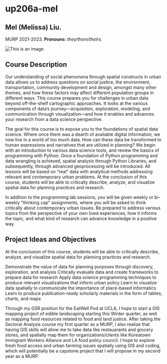 # up206a-mel

## Mel (Melissa) Liu.
MURP 2021-2023.
**Pronouns:** _they/them/theirs._ 

![This is an image](https://eatwell.healthy.ucla.edu/wp-content/uploads/sites/2/2021/09/Image-9-27-21-at-6.32-PM.jpg)

## Course Description
Our understanding of social phenomena through spatial constructs in urban data allows us to address questions on social justice, the environment, transportation, community development and design, amongst many other themes, and how these factors may affect different population groups in different ways. This course prepares you for challenges in urban data beyond off-the-shelf cartographic approaches. It looks at the various components of data’s journey—acquisition, exploration, modeling, and communication through visualization—and how it enables and advances your research from a data science perspective.

The goal for this course is to expose you to the foundations of spatial data science. Where once there was a dearth of available digital information, we now live in a world of too much data. How can these data be transformed to human expressions and narratives that are utilized in planning? We begin with an introduction to various data science tools, and review the basics of programming with Python. Once a foundation of Python programming and data wrangling is achieved, spatial analysis through Python Libraries, and subsequently, through advanced geoprocessing will be introduced. All lessons will be based on “real” data with analytical methods addressing relevant and contemporary urban problems. At the conclusion of this course, students will be able to critically describe, analyze, and visualize spatial data for planning practices and research.

In addition to the programming lab sessions, you will be given weekly or bi-weekly "thinking cap" assignments, where you will be asked to think critically about contemporary urban issues. Be prepared to address various topics from the perspective of your own lived experiences, how it informs the topic, and what kind of research can advance knowledge in a positive way.


## Project Ideas and Objectives
At the conclusion of this course, students will be able to critically describe, analyze, and visualize spatial data for planning practices and research.

Demonstrate the value of data for planning purposes through discovery, exploration, and analysis
Critically evaluate data and create frameworks to prepare data for research
Apply data science programming techniques to produce relevant visualizations that inform urban policy
Learn to visualize data spatially to communicate the importance of place-based informatics
Learn to produce publication-ready scholarly materials in the form of tables, charts, and maps

Through my GSR position for the EatWell Pod at UCLA, I hope to start a GIS mapping project of edible landscaping starting this Winter quarter, as well as mapping food resources related to food and land justice. After taking the Sectoral Analysis course my first quarter as a MURP, I also realize that having GIS skills will allow me to take data like restauarants and grocery stores, and spatially map them for organizations/clients like Koreatown Immigrant Workers Alliance and LA food policy council. I hope to explore fresh food access and urban farming issues spatially using GIS and coding, which will potentially be a capstone project that I will propose in my second year as a MURP.
